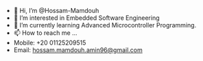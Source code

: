 - 👋 Hi, I’m @Hossam-Mamdouh
- 👀 I’m interested in Embedded Software Engineering
- 🌱 I’m currently learning Advanced Microcontroller Programming.
- 📫 How to reach me ...
- Mobile:  +20 01125209515
- Email: hossam.mamdouh.amin96@gmail.com


<!---
Hossam-Mamdouh/Hossam-Mamdouh is a ✨ special ✨ repository because its `README.md` (this file) appears on your GitHub profile.
You can click the Preview link to take a look at your changes.
--->
